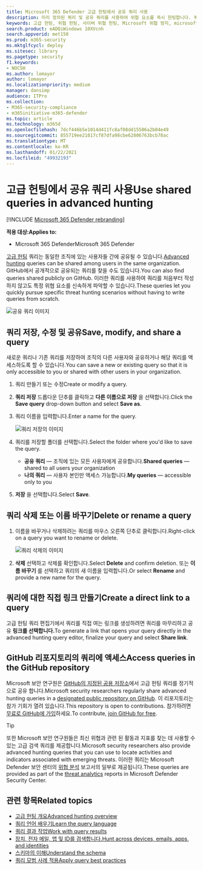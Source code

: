 ```yaml
---
title: Microsoft 365 Defender 고급 헌팅에서 공유 쿼리 사용
description: 미리 정의된 쿼리 및 공유 쿼리를 사용하여 위협 요소를 즉시 헌팅합니다. 쿼리를 공용 또는 조직에 공유합니다.
keywords: 고급 헌팅, 위협 헌팅, 사이버 위협 헌팅, Microsoft 위협 방지, microsoft 365, mtp, m365, 검색, 쿼리, 원격 분석, 사용자 지정 검색, schema, kusto, github 리포지터, 내 쿼리, 공유 쿼리
search.product: eADQiWindows 10XVcnh
search.appverid: met150
ms.prod: m365-security
ms.mktglfcycl: deploy
ms.sitesec: library
ms.pagetype: security
f1.keywords:
- NOCSH
ms.author: lomayor
author: lomayor
ms.localizationpriority: medium
manager: dansimp
audience: ITPro
ms.collection:
- M365-security-compliance
- m365initiative-m365-defender
ms.topic: article
ms.technology: m365d
ms.openlocfilehash: 7dcf446b5e1014d411fc8af08dd15506a2b04e49
ms.sourcegitcommit: 855719ee21017cf87dfa98cbe62806763bcb78ac
ms.translationtype: MT
ms.contentlocale: ko-KR
ms.lasthandoff: 01/22/2021
ms.locfileid: "49932193"
---
```

# <a name="use-shared-queries-in-advanced-hunting"></a><span data-ttu-id="51e03-105">고급 헌팅에서 공유 쿼리 사용</span><span class="sxs-lookup"><span data-stu-id="51e03-105">Use shared queries in advanced hunting</span></span>

[!INCLUDE [Microsoft 365 Defender rebranding](../includes/microsoft-defender.md)]


<span data-ttu-id="51e03-106">**적용 대상:**</span><span class="sxs-lookup"><span data-stu-id="51e03-106">**Applies to:**</span></span>
- <span data-ttu-id="51e03-107">Microsoft 365 Defender</span><span class="sxs-lookup"><span data-stu-id="51e03-107">Microsoft 365 Defender</span></span>



<span data-ttu-id="51e03-108">[고급 헌팅](advanced-hunting-overview.md) 쿼리는 동일한 조직에 있는 사용자들 간에 공유될 수 있습니다.</span><span class="sxs-lookup"><span data-stu-id="51e03-108">[Advanced hunting](advanced-hunting-overview.md) queries can be shared among users in the same organization.</span></span> <span data-ttu-id="51e03-109">GitHub에서 공개적으로 공유되는 쿼리를 찾을 수도 있습니다.</span><span class="sxs-lookup"><span data-stu-id="51e03-109">You can also find queries shared publicly on GitHub.</span></span> <span data-ttu-id="51e03-110">이러한 쿼리를 사용하여 쿼리를 처음부터 작성하지 않고도 특정 위협 요소를 신속하게 파악할 수 있습니다.</span><span class="sxs-lookup"><span data-stu-id="51e03-110">These queries let you quickly pursue specific threat hunting scenarios without having to write queries from scratch.</span></span>

![공유 쿼리 이미지](../../media/advanced-hunting-shared-queries.png)

## <a name="save-modify-and-share-a-query"></a><span data-ttu-id="51e03-112">쿼리 저장, 수정 및 공유</span><span class="sxs-lookup"><span data-stu-id="51e03-112">Save, modify, and share a query</span></span>
<span data-ttu-id="51e03-113">새로운 쿼리나 기존 쿼리를 저장하여 조직의 다른 사용자와 공유하거나 해당 쿼리를 액세스하도록 할 수 있습니다.</span><span class="sxs-lookup"><span data-stu-id="51e03-113">You can save a new or existing query so that it is only accessible to you or shared with other users in your organization.</span></span> 

1. <span data-ttu-id="51e03-114">쿼리 만들기 또는 수정</span><span class="sxs-lookup"><span data-stu-id="51e03-114">Create or modify a query.</span></span> 

2. <span data-ttu-id="51e03-115">**쿼리 저장** 드롭다운 단추를 클릭하고 **다른 이름으로 저장** 을 선택합니다.</span><span class="sxs-lookup"><span data-stu-id="51e03-115">Click the **Save query** drop-down button and select **Save as**.</span></span>
    
3. <span data-ttu-id="51e03-116">쿼리 이름을 입력합니다.</span><span class="sxs-lookup"><span data-stu-id="51e03-116">Enter a name for the query.</span></span> 

   ![쿼리 저장의 이미지](../../media/advanced-hunting-save-query.png)

4. <span data-ttu-id="51e03-118">쿼리를 저장할 폴더를 선택합니다.</span><span class="sxs-lookup"><span data-stu-id="51e03-118">Select the folder where you'd like to save the query.</span></span>
    - <span data-ttu-id="51e03-119">**공유 쿼리** — 조직에 있는 모든 사용자에게 공유합니다.</span><span class="sxs-lookup"><span data-stu-id="51e03-119">**Shared queries** — shared to all users your organization</span></span>
    - <span data-ttu-id="51e03-120">**나의 쿼리** — 사용자 본인만 액세스 가능합니다.</span><span class="sxs-lookup"><span data-stu-id="51e03-120">**My queries** — accessible only to you</span></span>
    
5. <span data-ttu-id="51e03-121">**저장** 을 선택합니다.</span><span class="sxs-lookup"><span data-stu-id="51e03-121">Select **Save**.</span></span> 

## <a name="delete-or-rename-a-query"></a><span data-ttu-id="51e03-122">쿼리 삭제 또는 이름 바꾸기</span><span class="sxs-lookup"><span data-stu-id="51e03-122">Delete or rename a query</span></span>
1. <span data-ttu-id="51e03-123">이름을 바꾸거나 삭제하려는 쿼리를 마우스 오른쪽 단추로 클릭합니다.</span><span class="sxs-lookup"><span data-stu-id="51e03-123">Right-click on a query you want to rename or delete.</span></span>

    ![쿼리 삭제의 이미지](../../media/advanced_hunting_delete_rename.png)

2. <span data-ttu-id="51e03-125">**삭제** 선택하고 삭제를 확인합니다.</span><span class="sxs-lookup"><span data-stu-id="51e03-125">Select **Delete** and confirm deletion.</span></span> <span data-ttu-id="51e03-126">또는 **이름 바꾸기** 를 선택하고 쿼리의 새 이름을 입력합니다.</span><span class="sxs-lookup"><span data-stu-id="51e03-126">Or select **Rename** and provide a new name for the query.</span></span>

## <a name="create-a-direct-link-to-a-query"></a><span data-ttu-id="51e03-127">쿼리에 대한 직접 링크 만들기</span><span class="sxs-lookup"><span data-stu-id="51e03-127">Create a direct link to a query</span></span>
<span data-ttu-id="51e03-128">고급 헌팅 쿼리 편집기에서 쿼리를 직접 여는 링크를 생성하려면 쿼리를 마무리하고 공유 **링크를 선택합니다.**</span><span class="sxs-lookup"><span data-stu-id="51e03-128">To generate a link that opens your query directly in the advanced hunting query editor, finalize your query and select **Share link**.</span></span>

## <a name="access-queries-in-the-github-repository"></a><span data-ttu-id="51e03-129">GitHub 리포지토리의 쿼리에 액세스</span><span class="sxs-lookup"><span data-stu-id="51e03-129">Access queries in the GitHub repository</span></span>  
<span data-ttu-id="51e03-130">Microsoft 보안 연구원은 [GitHub의 지정된 공용 저장소](https://aka.ms/hunting-queries)에서 고급 헌팅 쿼리를 정기적으로 공유 합니다.</span><span class="sxs-lookup"><span data-stu-id="51e03-130">Microsoft security researchers regularly share advanced hunting queries in a [designated public repository on GitHub](https://aka.ms/hunting-queries).</span></span> <span data-ttu-id="51e03-131">이 리포지토리는 참가 기회가 열려 있습니다.</span><span class="sxs-lookup"><span data-stu-id="51e03-131">This repository is open to contributions.</span></span> <span data-ttu-id="51e03-132">참가하려면 [무료로 GitHub에 가입](https://github.com/)하세요.</span><span class="sxs-lookup"><span data-stu-id="51e03-132">To contribute, [join GitHub for free](https://github.com/).</span></span>

>[!tip]
><span data-ttu-id="51e03-133">또한 Microsoft 보안 연구원들은 최신 위협과 관련 된 활동과 지표를 찾는 데 사용할 수 있는 고급 검색 쿼리를 제공합니다.</span><span class="sxs-lookup"><span data-stu-id="51e03-133">Microsoft security researchers also provide advanced hunting queries that you can use to locate activities and indicators associated with emerging threats.</span></span> <span data-ttu-id="51e03-134">이러한 쿼리는 Microsoft Defender 보안 센터의 [위협 분석](https://docs.microsoft.com/windows/security/threat-protection/microsoft-defender-atp/threat-analytics) 보고서의 일부로 제공됩니다.</span><span class="sxs-lookup"><span data-stu-id="51e03-134">These queries are provided as part of the [threat analytics](https://docs.microsoft.com/windows/security/threat-protection/microsoft-defender-atp/threat-analytics) reports in Microsoft Defender Security Center.</span></span>

## <a name="related-topics"></a><span data-ttu-id="51e03-135">관련 항목</span><span class="sxs-lookup"><span data-stu-id="51e03-135">Related topics</span></span>
- [<span data-ttu-id="51e03-136">고급 헌팅 개요</span><span class="sxs-lookup"><span data-stu-id="51e03-136">Advanced hunting overview</span></span>](advanced-hunting-overview.md)
- [<span data-ttu-id="51e03-137">쿼리 언어 배우기</span><span class="sxs-lookup"><span data-stu-id="51e03-137">Learn the query language</span></span>](advanced-hunting-query-language.md)
- [<span data-ttu-id="51e03-138">쿼리 결과 작업</span><span class="sxs-lookup"><span data-stu-id="51e03-138">Work with query results</span></span>](advanced-hunting-query-results.md)
- [<span data-ttu-id="51e03-139">장치, 전자 메일, 앱 및 ID를 검색합니다.</span><span class="sxs-lookup"><span data-stu-id="51e03-139">Hunt across devices, emails, apps, and identities</span></span>](advanced-hunting-query-emails-devices.md)
- [<span data-ttu-id="51e03-140">스키마의 이해</span><span class="sxs-lookup"><span data-stu-id="51e03-140">Understand the schema</span></span>](advanced-hunting-schema-tables.md)
- [<span data-ttu-id="51e03-141">쿼리 모범 사례 적용</span><span class="sxs-lookup"><span data-stu-id="51e03-141">Apply query best practices</span></span>](advanced-hunting-best-practices.md)
